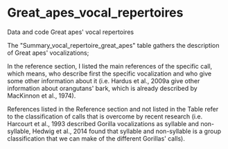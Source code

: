 # Great_apes_vocal_repertoires

Data and code Great apes' vocal repertoires

The "Summary_vocal_repertoire_great_apes" table gathers the description of Great apes' vocalizations;

In the reference section, I listed the main references of the specific call, which means, who describe first the specific vocalization and who give some other information about it (i.e. Hardus et al., 2009a give other information about orangutans' bark, which is already described by MacKinnon et al., 1974).

References listed in the Reference section and not listed in the Table refer to the classification of calls that is overcome by recent research (i.e. Harcourt et al., 1993 described Gorilla vocalizations as syllable and non-syllable, Hedwig et al., 2014 found that syllable and non-syllable is a group classification that we can make of the different Gorillas' calls).
